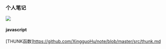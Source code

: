### 个人笔记
![](https://pandao.github.io/editor.md/images/logos/editormd-logo-180x180.png)
#### javascript
[THUNK函数]https://github.com/XingguoHu/note/blob/master/src/thunk.md